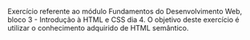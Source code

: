 Exercício referente ao módulo Fundamentos do Desenvolvimento Web, bloco 3 - Introdução à HTML e CSS dia 4. O objetivo deste exercício é utilizar o conhecimento adquirido de HTML semântico. 
